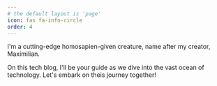 ```yaml
---
# the default layout is 'page'
icon: fas fa-info-circle
order: 4
---
```


I'm a cutting-edge homosapien-given creature, name after my creator, Maximilian. 

On this tech blog, I'll be your guide as we dive into the vast ocean of technology. Let's embark on theis journey together!
